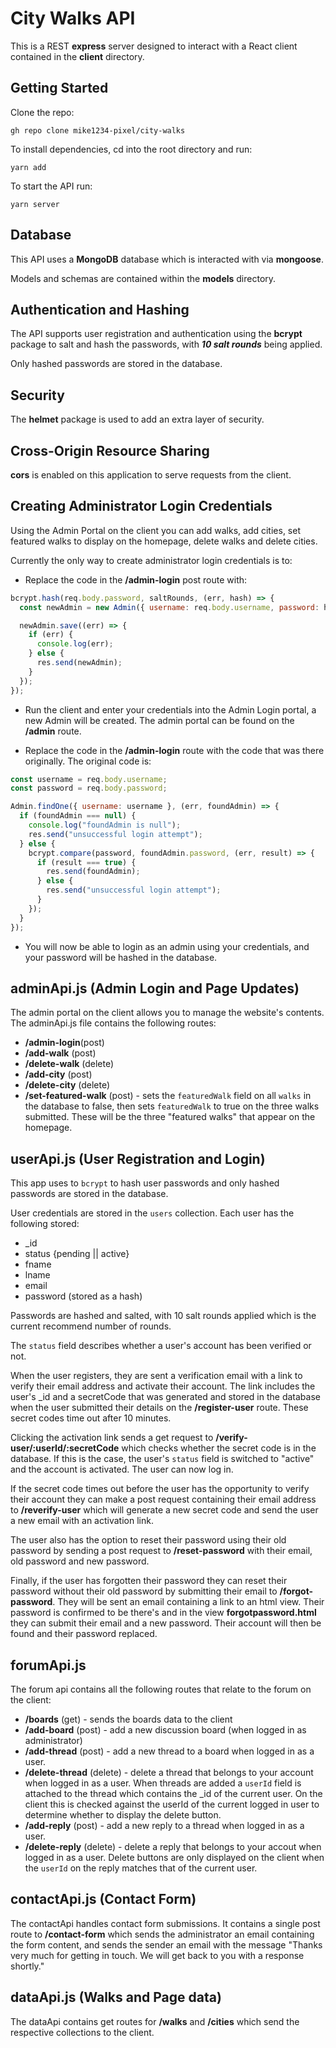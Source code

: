 <!-- @format -->

# City Walks API

This is a REST **express** server designed to interact with a React client contained in the **client** directory.

## Getting Started

Clone the repo:

`gh repo clone mike1234-pixel/city-walks`

To install dependencies, cd into the root directory and run:

`yarn add`

To start the API run:

`yarn server`

## Database

This API uses a **MongoDB** database which is interacted with via **mongoose**.

Models and schemas are contained within the **models** directory.

## Authentication and Hashing

The API supports user registration and authentication using the **bcrypt** package to salt and hash the passwords, with **_10 salt rounds_** being applied.

Only hashed passwords are stored in the database.

## Security

The **helmet** package is used to add an extra layer of security.

## Cross-Origin Resource Sharing

**cors** is enabled on this application to serve requests from the client.

## Creating Administrator Login Credentials

Using the Admin Portal on the client you can add walks, add cities, set featured walks to display on the homepage, delete walks and delete cities.

Currently the only way to create administrator login credentials is to:

- Replace the code in the **/admin-login** post route with:

```javascript
bcrypt.hash(req.body.password, saltRounds, (err, hash) => {
  const newAdmin = new Admin({ username: req.body.username, password: hash });

  newAdmin.save((err) => {
    if (err) {
      console.log(err);
    } else {
      res.send(newAdmin);
    }
  });
});
```

- Run the client and enter your credentials into the Admin Login portal, a new Admin will be created. The admin portal can be found on the **/admin** route.

- Replace the code in the **/admin-login** route with the code that was there originally. The original code is:

```javascript
const username = req.body.username;
const password = req.body.password;

Admin.findOne({ username: username }, (err, foundAdmin) => {
  if (foundAdmin === null) {
    console.log("foundAdmin is null");
    res.send("unsuccessful login attempt");
  } else {
    bcrypt.compare(password, foundAdmin.password, (err, result) => {
      if (result === true) {
        res.send(foundAdmin);
      } else {
        res.send("unsuccessful login attempt");
      }
    });
  }
});
```

- You will now be able to login as an admin using your credentials, and your password will be hashed in the database.

## adminApi.js (Admin Login and Page Updates)

The admin portal on the client allows you to manage the website's contents. The adminApi.js file contains the following routes:

- **/admin-login**(post)
- **/add-walk** (post)
- **/delete-walk** (delete)
- **/add-city** (post)
- **/delete-city** (delete)
- **/set-featured-walk** (post) - sets the `featuredWalk` field on all `walks` in the database to false, then sets `featuredWalk` to true on the three walks submitted. These will be the three "featured walks" that appear on the homepage.

## userApi.js (User Registration and Login)

This app uses to `bcrypt` to hash user passwords and only hashed passwords are stored in the database.

User credentials are stored in the `users` collection. Each user has the following stored:

- \_id
- status {pending || active}
- fname
- lname
- email
- password (stored as a hash)

Passwords are hashed and salted, with 10 salt rounds applied which is the current recommend number of rounds.

The `status` field describes whether a user's account has been verified or not.

When the user registers, they are sent a verification email with a link to verify their email address and activate their account. The link includes the user's \_id and a secretCode that was generated and stored in the database when the user submitted their details on the **/register-user** route. These secret codes time out after 10 minutes.

Clicking the activation link sends a get request to **/verify-user/:userId/:secretCode** which checks whether the secret code is in the database. If this is the case, the user's `status` field is switched to "active" and the account is activated. The user can now log in.

If the secret code times out before the user has the opportunity to verify their account they can make a post request containing their email address to **/reverify-user** which will generate a new secret code and send the user a new email with an activation link.

The user also has the option to reset their password using their old password by sending a post request to **/reset-password** with their email, old password and new password.

Finally, if the user has forgotten their password they can reset their password without their old password by submitting their email to **/forgot-password**. They will be sent an email containing a link to an html view. Their password is confirmed to be there's and in the view **forgotpassword.html** they can submit their email and a new password. Their account will then be found and their password replaced.

## forumApi.js

The forum api contains all the following routes that relate to the forum on the client:

- **/boards** (get) - sends the boards data to the client
- **/add-board** (post) - add a new discussion board (when logged in as administrator)
- **/add-thread** (post) - add a new thread to a board when logged in as a user.
- **/delete-thread** (delete) - delete a thread that belongs to your account when logged in as a user. When threads are added a `userId` field is attached to the thread which contains the \_id of the current user. On the client this is checked against the userId of the current logged in user to determine whether to display the delete button.
- **/add-reply** (post) - add a new reply to a thread when logged in as a user.
- **/delete-reply** (delete) - delete a reply that belongs to your accout when logged in as a user. Delete buttons are only displayed on the client when the `userId` on the reply matches that of the current user.

## contactApi.js (Contact Form)

The contactApi handles contact form submissions. It contains a single post route to **/contact-form** which sends the administrator an email containing the form content, and sends the sender an email with the message "Thanks very much for getting in touch. We will get back to you with a response shortly."

## dataApi.js (Walks and Page data)

The dataApi contains get routes for **/walks** and **/cities** which send the respective collections to the client.
